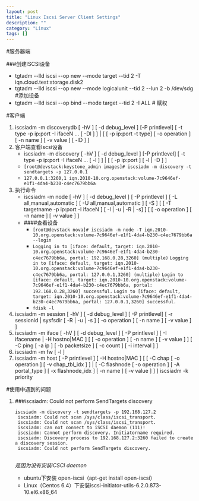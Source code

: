 ```yaml
---
layout: post
title: "Linux Iscsi Server Client Settings"
description: ""
category: "Linux"
tags: []
---
```

#服务器端

###创建ISCSI设备
- tgtadm --lld iscsi --op new --mode target --tid 2 -T iqn.cloud.test:storage.disk2
- tgtadm --lld iscsi --op new --mode logicalunit --tid 2 --lun 2 -b /dev/sdg #添加设备
- tgtadm --lld iscsi --op bind --mode target --tid 2 -I ALL # 赋权

#客户端

1. iscsiadm -m discoverydb [ -hV ] [ -d debug_level ] [-P printlevel] [ -t type -p ip:port -I ifaceN ... [ -Dl ] ] | [ [ -p ip:port -t type] [ -o operation ] [ -n name ] [ -v value ] [ -lD ] ] 
2. 客户端查看Iscsi设备
	-  iscsiadm -m discovery [ -hV ] [ -d debug_level ] [-P printlevel] [ -t type -p ip:port -I ifaceN ... [ -l ] ] | [ [ -p ip:port ] [ -l | -D ] ]
	- `[root@devstack:keystone_admin images]# iscsiadm -m discovery -t sendtargets -p 127.0.0.1`
    - `127.0.0.1:3260,1 iqn.2010-10.org.openstack:volume-7c9646ef-e1f1-4da4-b230-c4ec7679bb6a`
3. 执行命令
	- iscsiadm -m node [ -hV ] [ -d debug_level ] [ -P printlevel ] [ -L all,manual,automatic ] [ -U all,manual,automatic ] [ -S ] [ [ -T targetname -p ip:port -I ifaceN ] [ -l | -u | -R | -s] ] [ [ -o  operation  ] [ -n name ] [ -v value ] ]
	- ####查看设备
		- `[root@devstack nova]# iscsiadm -m node -T iqn.2010-10.org.openstack:volume-7c9646ef-e1f1-4da4-b230-c4ec7679bb6a --login`
		- `Logging in to [iface: default, target: iqn.2010-10.org.openstack:volume-7c9646ef-e1f1-4da4-b230-c4ec7679bb6a, portal: 192.168.0.28,3260] (multiple)`
	    `Logging in to [iface: default, target: iqn.2010-10.org.openstack:volume-7c9646ef-e1f1-4da4-b230-c4ec7679bb6a, portal: 127.0.0.1,3260] (multiple)`
	  	`Login to [iface: default, target: iqn.2010-10.org.openstack:volume-7c9646ef-e1f1-4da4-b230-c4ec7679bb6a, portal: 192.168.0.28,3260] successful.`
	    `Login to [iface: default, target: iqn.2010-10.org.openstack:volume-7c9646ef-e1f1-4da4-b230-c4ec7679bb6a, portal: 127.0.0.1,3260] successful.`
		- `fdisk -l`
4. iscsiadm -m session [ -hV ] [ -d debug_level ] [ -P  printlevel] [ -r sessionid | sysfsdir [ -R | -u | -s ] [ -o operation ] [ -n name ] [ -v value ] ]
5. iscsiadm -m iface [ -hV ] [ -d debug_level ] [ -P printlevel ] [ -I ifacename | -H hostno|MAC ] [ [ -o  operation  ] [ -n name ] [ -v value ] ] [ -C ping [ -a ip ] [ -b packetsize ] [ -c count ] [ -i interval ] ]
6. iscsiadm -m fw [ -l ]
7. iscsiadm -m host [ -P printlevel ] [ -H hostno|MAC ] [ [ -C chap [ -o operation ] [ -v chap_tbl_idx ] ] | [ -C flashnode [ -o operation ] [ -A portal_type ] [ -x flashnode_idx ] [ -n name ] [ -v value ] ] ]
iscsiadm -k priority

#使用中遇到的问题

1. ###iscsiadm: Could not perform SendTargets discovery

	<pre><code>iscsiadm -m discovery -t sendtargets -p 192.168.127.2
    iscsiadm: Could not scan /sys/class/iscsi_transport.
    iscsiadm: Could not scan /sys/class/iscsi_transport.
    iscsiadm: can not connect to iSCSI daemon (111)!
    iscsiadm: Cannot perform discovery. Initiatorname required.
    iscsiadm: Discovery process to 192.168.127.2:3260 failed to create a discovery session.
    iscsiadm: Could not perform SendTargets discovery.
	</code></pre>
	*是因为没有安装iCSCI daemon*
	
	- ubuntu下安装 open-iscsi（apt-get install open-iscsi）
	- Linux（Centos 6.4）下安装iscsi-initiator-utils-6.2.0.873-10.el6.x86_64

